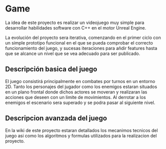 # Game

La idea de este proyecto es realizar un videojuego muy simple para desarrollar habilidades software con C++ en el motor Unreal Engine.

La evolución del proyecto sera iterativa, comenzando en el primer ciclo con un simple prototipo funcional en el que se pueda comprobar el correcto funcionamiento del juego, y sucesas iteraciones para añdir features hasta que se alcance un nivel que se vea adecuado para ser publicado.

## Descripción basica del juego

El juego consistirá principalmente en combates por turnos en un entorno 2D. Tanto los personajes del jugador como los enemigos estaran situados en un plano frontal donde dichos actores se moveran y realizaran las acciones que deseen con un limite de movimientos. Al derrotar a los enemigos el escenario sera superado y se podra pasar al siguiente nivel.

## Descripcion avanzada del juego

En la wiki de este proyecto estaran detallados los mecanimos tecnicos del juego asi como los algoritmos y formulas utilizados para la realizacion del proyecto.
